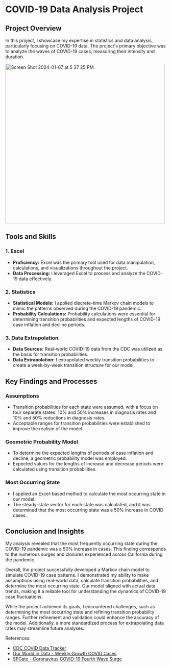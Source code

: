 # COVID-19 Data Analysis Project

## Project Overview
In this  project, I showcase my expertise in statistics and data analysis, particularly focusing on COVID-19 data. The project's primary objective was to analyze the waves of COVID-19 cases, measuring their intensity and duration. 

<img width="500" alt="Screen Shot 2024-01-07 at 5 37 25 PM" src="https://github.com/mashby2022/Covid-19-Makov-chain-analysis/assets/100232008/46aa3f31-708c-48d6-92dc-0728fd863251">

## Tools and Skills 

### 1. Excel
- **Proficiency:** Excel was the primary tool used for data manipulation, calculations, and visualizations throughout the project.
- **Data Processing:** I leveraged Excel to process and analyze the COVID-19 data effectively.

### 2. Statistics
- **Statistical Models:** I applied discrete-time Markov chain models to mimic the patterns observed during the COVID-19 pandemic.
- **Probability Calculations:** Probability calculations were essential for determining transition probabilities and expected lengths of COVID-19 case inflation and decline periods.

### 3. Data Extrapolation
- **Data Sources:** Real-world COVID-19 data from the CDC was utilized as the basis for transition probabilities.
- **Data Extrapolation:** I extrapolated weekly transition probabilities to create a week-by-week transition structure for our model.


## Key Findings and Processes

### Assumptions
- Transition probabilities for each state were assumed, with a focus on four separate states: 10% and 50% increases in diagnosis rates and 10% and 50% reductions in diagnosis rates.
- Acceptable ranges for transition probabilities were established to improve the realism of the model.

### Geometric Probability Model
- To determine the expected lengths of periods of case inflation and decline, a geometric probability model was employed.
- Expected values for the lengths of increase and decrease periods were calculated using transition probabilities.

### Most Occurring State
- I applied an Excel-based method to calculate the most occurring state in our model.
- The steady-state vector for each state was calculated, and it was determined that the most occurring state was a 50% increase in COVID cases.

## Conclusion and Insights
My analysis revealed that the most frequently occurring state during the COVID-19 pandemic was a 50% increase in cases. This finding corresponds to the numerous surges and closures experienced across California during the pandemic.

Overall, the project successfully developed a Markov chain model to simulate COVID-19 case patterns. I demonstrated my ability to make assumptions using real-world data, calculate transition probabilities, and determine the most occurring state. Our model aligned with actual data trends, making it a reliable tool for understanding the dynamics of COVID-19 case fluctuations.

While the project achieved its goals, I encountered challenges, such as determining the most occurring state and refining transition probability ranges. Further refinement and validation could enhance the accuracy of the model. Additionally, a more standardized process for extrapolating data rates may streamline future analyses.

References:
- [CDC COVID Data Tracker](https://COVID.cdc.gov/COVID-data-tracker/#trends_totalandratecasessevendayrate)
- [Our World in Data - Weekly Growth COVID Cases](https://ourworldindata.org/grapher/weekly-growth-covid-cases?stackMode=absolute&time=2020-05-23&country=~USA&region=World)
- [SFGate - Coronavirus COVID-19 Fourth Wave Surge](https://www.sfgate.com/bayarea/article/coronavirus-COVID-California-fourth-wave-surge-15961728.php)

